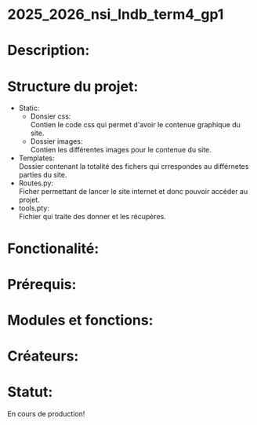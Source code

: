 # 2025_2026_nsi_lndb_term4_gp1

# Description:
# Structure du projet:
- Static:
    - Donsier css:  
        Contien le code css qui permet d'avoir le contenue graphique du site.  
    - Dossier images:  
        Contien les différentes images pour le contenue du site.  
- Templates:  
    Dossier contenant la totalité des fichers qui crrespondes au différnetes parties du site.  
- Routes.py:  
    Ficher permettant de lancer le site internet et donc pouvoir accéder au projet.  
- tools.pty:  
    Fichier qui traite des donner et les récupères.  
# Fonctionalité:
# Prérequis:
# Modules et fonctions:
# Créateurs:
# Statut:
En cours de production!
